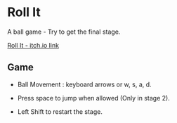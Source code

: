 # Roll It

A ball game - Try to get the final stage.

[Roll It - itch.io link](https://arielgamedev.itch.io/roll-it) 

## Game

* Ball Movement : keyboard arrows or w, s, a, d.

* Press space to jump when allowed (Only in stage 2).

* Left Shift to restart the stage.



